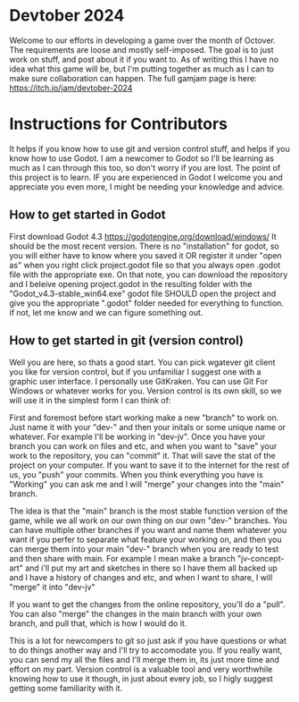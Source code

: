 # Devtober 2024
Welcome to our efforts in developing a game over the month of Octover. The requirements are loose and mostly self-imposed. The goal is to just work on stuff, and post about it if you want to. As of writing this I have no idea what this game will be, but I'm putting together as much as I can to make sure collaboration can happen. The full gamjam page is here: https://itch.io/jam/devtober-2024

# Instructions for Contributors
It helps if you know how to use git and version control stuff, and helps if you know how to use Godot. I am a newcomer to Godot so I'll be learning as much as I can through this too, so don't worry if you are lost. The point of this project is to learn. IF you are experienced in Godot I welcome you and appreciate you even more, I might be needing your knowledge and advice.

## How to get started in Godot
First download Godot 4.3 https://godotengine.org/download/windows/
It should be the most recent version. There is no "installation" for godot, so you will either have to know where you saved it OR register it under "open as" when you right click project.godot file so that you always open .godot file with the appropriate exe.
On that note, you can download the repository and I beleive opening project.godot in the resulting folder with the "Godot_v4.3-stable_win64.exe" godot file SHOULD open the project and give you the appropriate ".godot" folder needed for everything to function. if not, let me know and we can figure something out.

## How to get started in git (version control)
Well you are here, so thats a good start. You can pick wgatever git client you like for version control, but if you unfamiliar I suggest one with a graphic user interface. I personally use GitKraken. You can use Git For Windows or whatever works for you. Version control is its own skill, so we will use it in the simplest form I can think of:

First and foremost before start working make a new "branch" to work on. Just name it with your "dev-" and then your initals or some unique name or whatever. For example I'll be working in "dev-jv". Once you have your branch you can work on files and etc, and when you want to "save" your work to the repository, you can "commit" it. That will save the stat of the project on your computer. If you want to save it to the internet for the rest of us, you "push" your commits. When you think everything you have is "Working" you can ask me and I will "merge" your changes into the "main" branch.

The idea is that the "main" branch is the most stable function version of the game, while we all work on our own thing on our own "dev-" branches. You can have multiple other branches if you want and name them whatever you want if you perfer to separate what feature your working on, and then you can merge them into your main "dev-" branch when you are ready to test and then share with main. For example I mean make a branch "jv-concept-art" and i'll put my art and sketches in there so I have them all backed up and I have a history of changes and etc, and when I want to share, I will "merge" it into "dev-jv"

If you want to get the changes from the online repository, you'll do a "pull". You can also "merge" the changes in the main branch with your own branch, and pull that, which is how I would do it.

This is a lot for newcompers to git so just ask if you have questions or what to do things another way and I'll try to accomodate you. If you really want, you can send my all the files and I'll merge them in, its just more time and effort on my part. Version control is a valuable tool and very worthwhile knowing how to use it though, in just about every job, so I higly suggest getting some familiarity with it.
